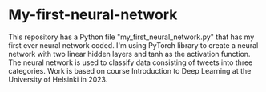 # My-first-neural-network

This repository has a Python file "my_first_neural_network.py" that has my first ever neural network coded. I'm using PyTorch library to create a neural network with two linear hidden layers and tanh as the activation function. The neural network is used to classify data consisting of tweets into three categories. Work is based on course Introduction to Deep Learning at the University of Helsinki in 2023.
